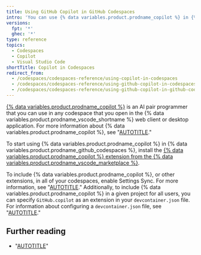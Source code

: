 ```yaml
---
title: Using GitHub Copilot in GitHub Codespaces
intro: 'You can use {% data variables.product.prodname_copilot %} in {% data variables.product.prodname_github_codespaces %} by adding a VS Code extension.'
versions:
  fpt: '*'
  ghec: '*'
type: reference
topics:
  - Codespaces
  - Copilot
  - Visual Studio Code
shortTitle: Copilot in Codespaces
redirect_from:
  - /codespaces/codespaces-reference/using-copilot-in-codespaces
  - /codespaces/codespaces-reference/using-github-copilot-in-codespaces
  - /codespaces/codespaces-reference/using-github-copilot-in-github-codespaces
---
```


[{% data variables.product.prodname_copilot %}](https://copilot.github.com/) is an AI pair programmer that you can use in any codespace that you open in the {% data variables.product.prodname_vscode_shortname %} web client or desktop application. For more information about {% data variables.product.prodname_copilot %}, see "[AUTOTITLE](/copilot/overview-of-github-copilot/about-github-copilot-individual)."

To start using {% data variables.product.prodname_copilot %} in {% data variables.product.prodname_github_codespaces %}, install the [{% data variables.product.prodname_copilot %} extension from the {% data variables.product.prodname_vscode_marketplace %}](https://marketplace.visualstudio.com/items?itemName=GitHub.copilot).

To include {% data variables.product.prodname_copilot %}, or other extensions, in all of your codespaces, enable Settings Sync. For more information, see "[AUTOTITLE](/codespaces/setting-your-user-preferences/personalizing-github-codespaces-for-your-account#settings-sync)." Additionally, to include {% data variables.product.prodname_copilot %} in a given project for all users, you can specify `GitHub.copilot` as an extension in your `devcontainer.json` file. For information about configuring a `devcontainer.json` file, see "[AUTOTITLE](/codespaces/setting-up-your-project-for-codespaces/adding-a-dev-container-configuration/introduction-to-dev-containers#creating-a-custom-dev-container-configuration)."

## Further reading

- "[AUTOTITLE](/copilot/using-github-copilot/getting-started-with-github-copilot?tool=vscode)"
